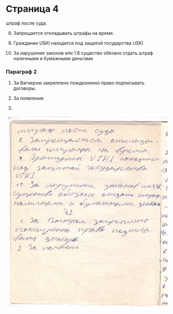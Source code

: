 # Страница 4

штраф после суда.

8. Запрещается откладывать штрафы на время.

9. Гражданин USKI находится под защитой государства USKI

10. За нарушение законов или 1.6 существо обязано отдать штраф наличными и бумажными деньгами

### Параграф 2

1. За Вагнером закреплено пождизненно право подписывать договоры.

2. За появление

3. 

![](page4.jpeg)
